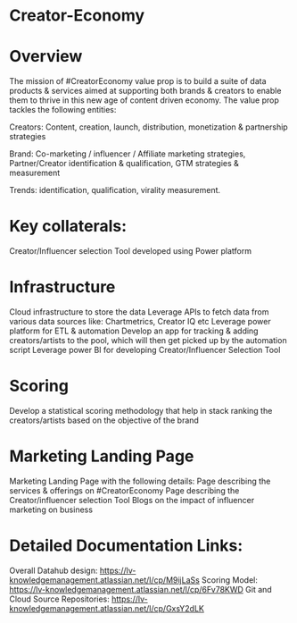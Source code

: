 # Creator-Economy

# Overview
The mission of #CreatorEconomy value prop is to build a suite of data products & services aimed at supporting both brands & creators to enable them to thrive in this new age of content driven economy. The value prop tackles the following entities:

Creators: Content, creation, launch, distribution, monetization & partnership strategies

Brand: Co-marketing / influencer / Affiliate marketing strategies, Partner/Creator identification & qualification, GTM strategies & measurement

Trends: identification, qualification, virality measurement.


# Key collaterals:
Creator/Influencer selection Tool developed using Power platform
# Infrastructure
  Cloud infrastructure to store the data
  Leverage APIs to fetch data from various data sources like: Chartmetrics, Creator IQ etc
  Leverage power platform for ETL & automation
  Develop an app for tracking & adding creators/artists to the pool, which will then get picked up by the automation script
  Leverage power BI for developing Creator/Influencer Selection Tool
# Scoring
  Develop a statistical scoring methodology that help in stack ranking the creators/artists based on the objective of the brand
# Marketing Landing Page
  Marketing Landing Page with the following details:
    Page describing the services & offerings on #CreatorEconomy
    Page describing the Creator/influencer selection Tool
    Blogs on the impact of influencer marketing on business

# Detailed Documentation Links:
Overall Datahub design: https://lv-knowledgemanagement.atlassian.net/l/cp/M9ijLaSs
Scoring Model: https://lv-knowledgemanagement.atlassian.net/l/cp/6Fv78KWD
Git and Cloud Source Repositories: https://lv-knowledgemanagement.atlassian.net/l/cp/GxsY2dLK
